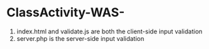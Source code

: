 # ClassActivity-WAS-

1. index.html and validate.js are both the client-side input validation 
2. server.php is the server-side input validation

